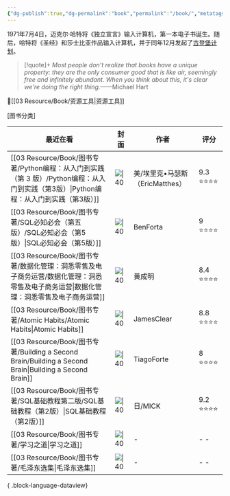 ```yaml
---
{"dg-publish":true,"dg-permalink":"book","permalink":"/book/","metatags":{"description":"这里是 🏡Davon的数字花园，是个人不断发展的想法的集合，作为半成品的思考，在可探索的空间中，随时间推移不断播种、修剪、塑造","og:site_name":"DavonOs","og:title":"饶丰书房","og:type":"article","og:url":"https://zuji.eu.org/books","og:image":null,"og:image:width":"400","og:image:alt":"articlecover","og:locale":"zh_cn"},"tags":["books"]}
---
```


1971年7月4日，迈克尔·哈特将《独立宣言》输入计算机，第一本电子书诞生。随后，哈特将《圣经》和莎士比亚作品输入计算机，并于同年12月发起了[古登堡计划](https://www.gutenberg.org/)。

>[!quote]+ 
>*Most people don't realize that books have a unique property: they are the only consumer good that is like air, seemingly free and infinitely abundant. When you think about this, it's clear we're doing the right thing.*——Michael Hart


🔎[[03 Resource/Book/资源工具\|资源工具]]

[图书分类]

| 最近在看                                                                                                  | 封面                                                                                                          | 作者                     | 评分       |
| ----------------------------------------------------------------------------------------------------- | ----------------------------------------------------------------------------------------------------------- | ---------------------- | -------- |
| [[03 Resource/Book/图书专著/Python编程：从入门到实践（第 3 版）/Python编程：从入门到实践（第3版）\|Python编程：从入门到实践（第3版）]]        | ![\|40](https://weread-1258476243.file.myqcloud.com/weread/cover/90/YueWen_34336681/t6_YueWen_34336681.jpg) | 美/埃里克•马瑟斯（EricMatthes） | 9.3 ⭐⭐⭐⭐ |
| [[03 Resource/Book/图书专著/SQL必知必会（第五版）/SQL必知必会（第5版）\|SQL必知必会（第5版）]]                                  | ![\|40](https://wfqqreader-1252317822.image.myqcloud.com/cover/685/34336685/t6_34336685.jpg)                | BenForta               | 9 ⭐⭐⭐⭐   |
| [[03 Resource/Book/图书专著/数据化管理：洞悉零售及电子商务运营/数据化管理：洞悉零售及电子商务运营\|数据化管理：洞悉零售及电子商务运营]]                   | ![\|40](https://img1.doubanio.com/view/subject/l/public/s29809759.jpg)                                      | 黄成明                    | 8.4 ⭐⭐⭐⭐ |
| [[03 Resource/Book/图书专著/Atomic Habits/Atomic Habits\|Atomic Habits]]                               | ![\|40](https://imglink.win/image/2024/09/05/xKAFC.webp)                                                    | JamesClear             | 8.8 ⭐⭐⭐⭐ |
| [[03 Resource/Book/图书专著/Building a Second Brain/Building a Second Brain\|Building a Second Brain]] | ![\|40](https://imglink.win/image/2024/09/05/xKnio.webp)                                                    | TiagoForte             | 8 ⭐⭐⭐⭐   |
| [[03 Resource/Book/图书专著/SQL基础教程第二版/SQL基础教程（第2版）\|SQL基础教程（第2版）]]                                    | ![\|40](https://img3.doubanio.com/view/subject/l/public/s34971742.jpg)                                      | 日/MICK                 | 9.2 ⭐⭐⭐⭐ |
| [[03 Resource/Book/图书专著/学习之道\|学习之道]]                                                               | ![\|40](\-)                                                                                                 | \-                     | \- \-    |
| [[03 Resource/Book/图书专著/毛泽东选集\|毛泽东选集]]                                                             | ![\|40](\-)                                                                                                 | \-                     | \- \-    |

{ .block-language-dataview}
